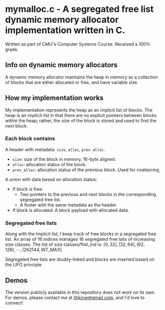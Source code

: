 # mymalloc.c - A segregated free list dynamic memory allocator implementation written in C.
Written as part of CMU's Computer Systems Course. Received a 100% grade.
## Info on dynamic memory allocators
A dynamic memory allocator maintains the heap in memory as a collection of blocks that are either allocated or free, and have variable size.
## How my implementation works
My implementation represents the heap as an implicit list of blocks. The heap is an implicit list in that there are no explicit pointers between blocks within the heap; rather, the size of the block is stored and used to find the next block.
### Each block contains
A header with metadata: ```size```, ```alloc```, ```prev_alloc```.
* ```size```: size of the block in memory, 16-byte aligned.
* ```alloc```: allocation status of the block.
* ```prev_alloc```: allocation status of the previous block. Used for coalescing.

A union with data based on allocation status:
* If block is free: 
    * Two pointers to the previous and next blocks in the corresponding segregated free list.
    * A footer with the same metadata as the header.
* If block is allocated: A block payload with allocated data.
### Segregated free lists
Along with the implicit list, I keep track of free blocks in a segregated free list. An array of 16 indices manages 16 segregated free lists of increasing size classes. The list of size classes/flist_ind is: $[0, 32], (32, 64], (62, 128], \cdots , (262144, \text{INT_MAX}]$.

Segregated free lists are doubly-linked and blocks are inserted based on the LIFO principle.
## Demos
The version publicly available in this repository does not work on its own. For demos, please contact me at iltikinw@gmail.com, and I'd love to connect!